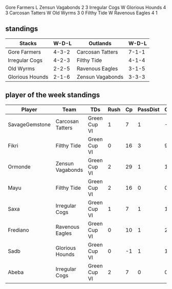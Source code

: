 Gore Farmers L Zensun Vagabonds 2 3
Irregular Cogs W Glorious Hounds 4 3
Carcosan Tatters W Old Wyrms 3 0
Filthy Tide W Ravenous Eagles 4 1

## standings

| Stacks | W-D-L | Outlands | W-D-L |
|-------|-----|--|--|
| Gore Farmers | 4-3-2 | Carcosan Tatters | 7-1-1 |
| Irregular Cogs | 4-2-3 | Filthy Tide | 4-1-4 |
| Old Wyrms | 2-2-5 | Ravenous Eagles | 3-1-5 |
| Glorious Hounds | 2-1-6 | Zensun Vagabonds | 3-3-3 |

## player of the week standings

| Player      | Team             | TDs  | Rush | Cp   | PassDist | Caughts | Cas  | Blocks | Sacks | MVPs | SPP  |
|-------------|------------------|------|------|------|----------|---------|------|--------|-------|------|------|
| SavageGemstone | Carcosan Tatters | Green Cup VI |    1 |    7 |    1 |       -2 |      0 |     0 |    0 |      4 |     0 |    1 |    9 |
| Fikri          | Filthy Tide      | Green Cup VI |    0 |   16 |    3 |        9 |      1 |     0 |    0 |      2 |     0 |    1 |    8 |
| Ormonde        | Zensun Vagabonds | Green Cup VI |    2 |   29 |    1 |       10 |      2 |     0 |    0 |      3 |     0 |    0 |    7 |
| Mayu           | Filthy Tide      | Green Cup VI |    2 |   16 |    0 |        0 |      2 |     0 |    0 |      0 |     0 |    0 |    6 |
| Saxa           | Irregular Cogs   | Green Cup VI |    1 |    7 |    1 |        1 |      0 |     0 |    1 |      5 |     0 |    0 |    6 |
| Frediano       | Ravenous Eagles  | Green Cup VI |    0 |   10 |    1 |        2 |      0 |     0 |    0 |      0 |     0 |    1 |    6 |
| Sadb           | Glorious Hounds  | Green Cup VI |    0 |   -1 |    1 |        1 |      0 |     0 |    0 |      4 |     0 |    1 |    6 |
| Abeba          | Irregular Cogs   | Green Cup VI |    2 |    7 |    0 |        0 |      2 |     0 |    0 |      2 |     0 |    0 |    6 |
